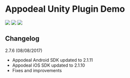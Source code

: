 # Appodeal Unity Plugin Demo

[![](https://img.shields.io/badge/docs-green.svg)](https://www.appodeal.com/sdk/unity)
[![](https://img.shields.io/badge/download-all-green.svg)](https://s3.amazonaws.com/appodeal-unity/Appodeal-Unity-2.8.19-180418-all.unitypackage)
[![](https://img.shields.io/badge/download-nodex-green.svg)](https://s3.amazonaws.com/appodeal-unity/Appodeal-Unity-2.8.19-180418-all-nodex.unitypackage)

## Changelog

2.7.6 (08/08/2017)

+ Appodeal Android SDK updated to 2.1.11
+ Appodeal iOS SDK updated to 2.1.10
+ Fixes and improvements
